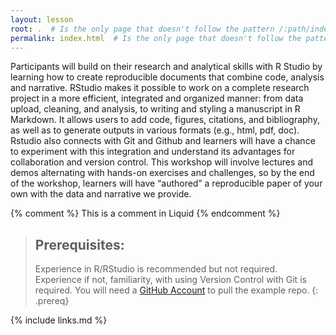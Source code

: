 ```yaml
---
layout: lesson
root: .  # Is the only page that doesn't follow the pattern /:path/index.html
permalink: index.html  # Is the only page that doesn't follow the pattern /:path/index.html
---
```

Participants will build on their research and analytical skills with R Studio by learning how to create reproducible documents that combine code, analysis and narrative. RStudio makes it possible to work on a complete research project in a more efficient, integrated and organized manner: from data upload, cleaning, and analysis, to writing and styling a manuscript in R Markdown. It allows users to add code, figures, citations, and bibliography, as well as to generate outputs in various formats (e.g., html, pdf, doc). Rstudio also connects with Git and Github and learners will have a chance to experiment with this integration and understand its advantages for collaboration and version control. This workshop will involve lectures and demos alternating with hands-on exercises and challenges, so by the end of the workshop, learners will have “authored” a reproducible paper of your own with the data and narrative we provide. 

<!-- this is an html comment -->

{% comment %} This is a comment in Liquid {% endcomment %}

> ## Prerequisites:
>
> Experience in R/RStudio is recommended but not required. Experience if not, familiarity, with using Version Control with Git is required. You will need a <a href="https://github.com/">GitHub Account</a> to pull the example repo.
{: .prereq}

{% include links.md %}
